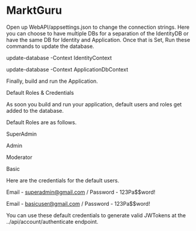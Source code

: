 # MarktGuru

Open up WebAPI/appsettings.json to change the connection strings. Here you can choose to have multiple DBs for a separation of the IdentityDB 
or have the same DB for Identity and Application. Once that is Set, Run these commands to update the database.

update-database -Context IdentityContext

update-database -Context ApplicationDbContext


Finally, build and run the Application.


Default Roles & Credentials

As soon you build and run your application, default users and roles get added to the database.


Default Roles are as follows.

SuperAdmin

Admin

Moderator

Basic


Here are the credentials for the default users.

Email - superadmin@gmail.com / Password - 123Pa$$word!

Email - basicuser@gmail.com / Password - 123Pa$$word!


You can use these default credentials to generate valid JWTokens at the ../api/account/authenticate endpoint.
